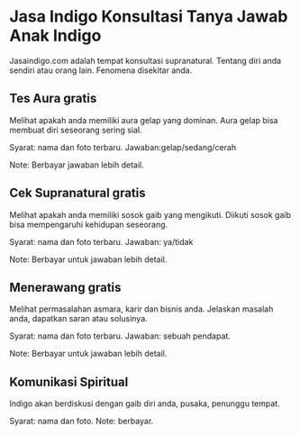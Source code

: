 
# Jasa Indigo Konsultasi Tanya Jawab Anak Indigo 
Jasaindigo.com adalah tempat konsultasi supranatural. Tentang diri anda sendiri atau orang lain. Fenomena disekitar anda.

## Tes Aura gratis
Melihat apakah anda memiliki aura gelap yang dominan. Aura gelap bisa membuat diri seseorang sering sial.

Syarat: nama dan foto terbaru.
Jawaban:gelap/sedang/cerah

Note:
Berbayar jawaban lebih detail.

## Cek Supranatural gratis 
Melihat apakah anda memiliki sosok gaib yang mengikuti. Diikuti sosok gaib bisa mempengaruhi kehidupan seseorang.

Syarat: nama dan foto terbaru.
Jawaban: ya/tidak

Note:
Berbayar untuk jawaban lebih detail.

## Menerawang gratis
Melihat permasalahan asmara, karir dan bisnis anda. Jelaskan masalah anda, dapatkan saran atau solusinya.

Syarat: nama dan foto terbaru.
Jawaban: sebuah pendapat.

Note:
Berbayar untuk jawaban lebih detail.

## Komunikasi Spiritual
Indigo akan berdiskusi dengan gaib diri anda, pusaka, penunggu tempat.

Syarat: nama dan foto.
Note: berbayar.
